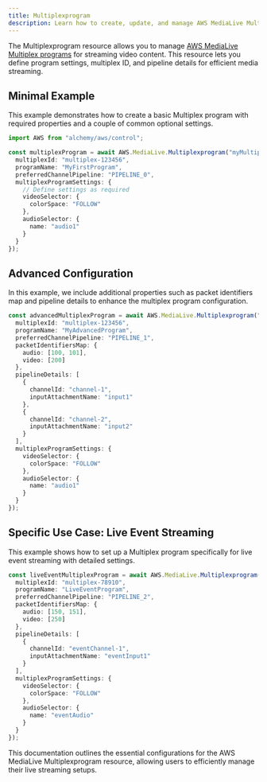 ```yaml
---
title: Multiplexprogram
description: Learn how to create, update, and manage AWS MediaLive Multiplexprograms using Alchemy Cloud Control.
---
```


The Multiplexprogram resource allows you to manage [AWS MediaLive Multiplex programs](https://docs.aws.amazon.com/medialive/latest/userguide/) for streaming video content. This resource lets you define program settings, multiplex ID, and pipeline details for efficient media streaming.

## Minimal Example

This example demonstrates how to create a basic Multiplex program with required properties and a couple of common optional settings.

```ts
import AWS from "alchemy/aws/control";

const multiplexProgram = await AWS.MediaLive.Multiplexprogram("myMultiplexProgram", {
  multiplexId: "multiplex-123456",
  programName: "MyFirstProgram",
  preferredChannelPipeline: "PIPELINE_0",
  multiplexProgramSettings: {
    // Define settings as required
    videoSelector: {
      colorSpace: "FOLLOW"
    },
    audioSelector: {
      name: "audio1"
    }
  }
});
```

## Advanced Configuration

In this example, we include additional properties such as packet identifiers map and pipeline details to enhance the multiplex program configuration.

```ts
const advancedMultiplexProgram = await AWS.MediaLive.Multiplexprogram("advancedMultiplexProgram", {
  multiplexId: "multiplex-123456",
  programName: "MyAdvancedProgram",
  preferredChannelPipeline: "PIPELINE_1",
  packetIdentifiersMap: {
    audio: [100, 101],
    video: [200]
  },
  pipelineDetails: [
    {
      channelId: "channel-1",
      inputAttachmentName: "input1"
    },
    {
      channelId: "channel-2",
      inputAttachmentName: "input2"
    }
  ],
  multiplexProgramSettings: {
    videoSelector: {
      colorSpace: "FOLLOW"
    },
    audioSelector: {
      name: "audio1"
    }
  }
});
```

## Specific Use Case: Live Event Streaming

This example shows how to set up a Multiplex program specifically for live event streaming with detailed settings.

```ts
const liveEventMultiplexProgram = await AWS.MediaLive.Multiplexprogram("liveEventMultiplexProgram", {
  multiplexId: "multiplex-78910",
  programName: "LiveEventProgram",
  preferredChannelPipeline: "PIPELINE_2",
  packetIdentifiersMap: {
    audio: [150, 151],
    video: [250]
  },
  pipelineDetails: [
    {
      channelId: "eventChannel-1",
      inputAttachmentName: "eventInput1"
    }
  ],
  multiplexProgramSettings: {
    videoSelector: {
      colorSpace: "FOLLOW"
    },
    audioSelector: {
      name: "eventAudio"
    }
  }
});
```

This documentation outlines the essential configurations for the AWS MediaLive Multiplexprogram resource, allowing users to efficiently manage their live streaming setups.